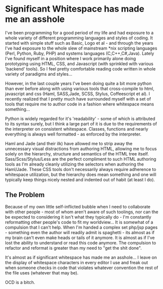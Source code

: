 # Significant Whitespace has made me an asshole

I've been programming for a good period of my life and had exposure to a whole variety of different programming languages and styles of coding. It started with simple stuff such as Basic, Logo et al - and through the years I've had exposure to the whole slew of mainstream *nix scripting languages (Perl, Python, Ruby, PHP) and systems languages (C,C++,C#,Java). Lately I've found myself in a position where I work primarily alone doing prototyping using HTML, CSS, and Javascript (with sprinkled with various 'backend' tools). So I feel pretty comfortable reading code written in whole variety of paradigms and styles...

However, in the last couple years I've been doing quite a bit more python than ever before along with using various tools that cross-compile to html, javascript and css (Haml, SASS,Jade, SCSS, Stylus, Coffeescript et al). I recently realized that I pretty much have surrounded myself with a set of tools that require me to author code in a fashion where whitespace means something... 

Python is widely regarded for it's 'readability' - some of which is attributed to its syntax surely, but I think a large part of it is due to the requirements of the interpreter on consistent whitespace. Classes, functions and nearly everything is always well formatted - as enforced by the interpreter.

Haml and Jade (and their ilk) have allowed me to strip away the unnecessary visual distractions from authoring HTML, allowing me to focus solely on the hierarchy, structure and semantics of the HTML tree itself. Sass/Scss/Stylus/Less are the perfect compliment to such HTML authoring tools as I'm already cleanly utilizing the selectors when authoring the Haml/Jade. These CSS tools don't necessarily always require adherence to whitespace utilization, but the hierarchy does mean something and one will typically keep things nicely nested and indented out of habit (at least I do).

## The Problem

Because of my own little self-inflicted bubble when I need to collaborate with other people - most of whom aren't aware of such toolings, nor can the be expected to considering it isn't what they typically do - I'm constantly reformatting other people's code to fit my worldview... It is somewhat of a compulsion that I can't help.
When I'm handed a complex set php/jsp pages - something even the author will readily admit is spaghetti - its almost as if my brain can't even make heads or tails of it anymore. It is almost as if I've lost the ability to understand or read this code anymore. The compulsion to refactor and reformat is greater than my need to "get the shit done".

It's almost as if significant whitespace has made me an asshole... I leave on the display of whitespace characters in every editor I use and freak out when someone checks in code that violates whatever convention the rest of the file uses (whatever that may be).

OCD is a bitch.








